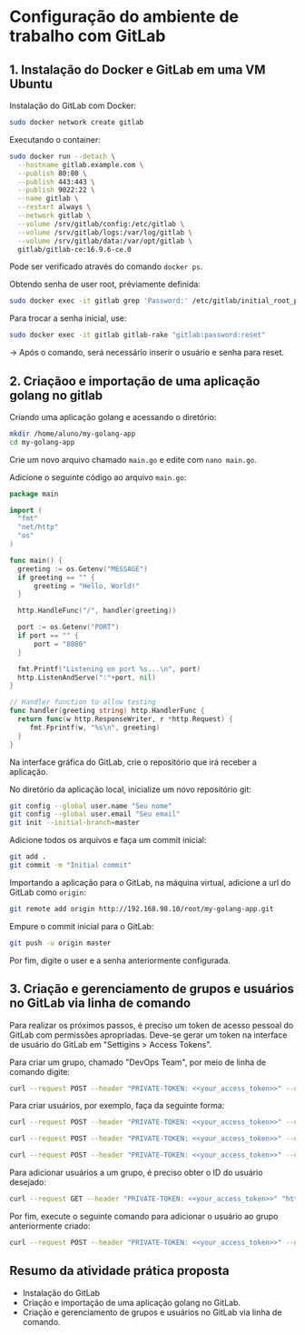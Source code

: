 # Configuração do ambiente de trabalho com GitLab

## 1. Instalação do Docker e GitLab em uma VM Ubuntu

Instalação do GitLab com Docker:
```bash
sudo docker network create gitlab
```

Executando o container:
```bash
sudo docker run --detach \
  --hostname gitlab.example.com \
  --publish 80:80 \
  --publish 443:443 \
  --publish 9022:22 \
  --name gitlab \
  --restart always \
  --network gitlab \
  --volume /srv/gitlab/config:/etc/gitlab \
  --volume /srv/gitlab/logs:/var/log/gitlab \
  --volume /srv/gitlab/data:/var/opt/gitlab \
  gitlab/gitlab-ce:16.9.6-ce.0
```

Pode ser verificado através do comando `docker ps`.

Obtendo senha de user root, préviamente definida:
```bash
sudo docker exec -it gitlab grep 'Password:' /etc/gitlab/initial_root_password
```

Para trocar a senha inicial, use:
```bash
sudo docker exec -it gitlab gitlab-rake "gitlab:password:reset"
```

→ Após o comando, será necessário inserir o usuário e senha para reset.

## 2. Criaçãoo e importação de uma aplicação golang no gitlab

Criando uma aplicação golang e acessando o diretório:
```bash
mkdir /home/aluno/my-golang-app
cd my-golang-app
```

Crie um novo arquivo chamado `main.go` e edite com `nano main.go`.

Adicione o seguinte código ao arquivo `main.go`:
```go
package main

import (
  "fmt"
  "net/http"
  "os"
)

func main() {
  greeting := os.Getenv("MESSAGE")
  if greeting == "" {
      greeting = "Hello, World!"
  }

  http.HandleFunc("/", handler(greeting))

  port := os.Getenv("PORT")
  if port == "" {
      port = "8080"
  }

  fmt.Printf("Listening on port %s...\n", port)
  http.ListenAndServe(":"+port, nil)
}

// Handler function to allow testing
func handler(greeting string) http.HandlerFunc {
  return func(w http.ResponseWriter, r *http.Request) {
     fmt.Fprintf(w, "%s\n", greeting)
  }
}
```

Na interface gráfica do GitLab, crie o repositório que irá receber a aplicação.

No diretório da aplicação local, inicialize um novo repositório git:
```bash
git config --global user.name "Seu nome"
git config --global user.email "Seu email"
git init --initial-branch=master
```

Adicione todos os arquivos e faça um commit inicial:
```bash
git add .
git commit -m "Initial commit"
```

Importando a aplicação para o GitLab, na máquina virtual, adicione a url do GitLab como `origin`:
```bash
git remote add origin http://192.168.98.10/root/my-golang-app.git
```

Empure o commit inicial para o GitLab:
```bash
git push -u origin master
```

Por fim, digite o user e a senha anteriormente configurada.

## 3. Criação e gerenciamento de grupos e usuários no GitLab via linha de comando

Para realizar os próximos passos, é preciso um token de acesso pessoal do GitLab com permissões apropriadas. Deve-se gerar um token na interface de usuário do GitLab em "Settigins > Access Tokens".

Para criar um grupo, chamado "DevOps Team", por meio de linha de comando digite:
```bash
curl --request POST --header "PRIVATE-TOKEN: <<your_access_token>>" --data "name=DevOps Team&path=devops-team" "http://192.168.98.10/api/v4/groups"
```

Para criar usuários, por exemplo, faça da seguinte forma:
```bash
curl --request POST --header "PRIVATE-TOKEN: <<your_access_token>>" --data "email=user1@example.com&password=securepassword&username=user1&name=User1" "http://192.168.98.10/api/v4/users"

curl --request POST --header "PRIVATE-TOKEN: <<your_access_token>>" --data "email=user2@example.com&password=securepassword&username=user2&name=User2" "http://192.168.98.10/api/v4/users"

curl --request POST --header "PRIVATE-TOKEN: <<your_access_token>>" --data "email=user3@example.com&password=securepassword&username=user3&name=User3" "http://192.168.98.10/api/v4/users"
```

Para adicionar usuários a um grupo, é preciso obter o ID do usuário desejado:
```bash
curl --request GET --header "PRIVATE-TOKEN: <<your_access_token>>" "http://192.168.98.10/api/v4/users?username=user1"
```

Por fim, execute o seguinte comando para adicionar o usuário ao grupo anteriormente criado:
```bash
curl --request POST --header "PRIVATE-TOKEN: <<your_access_token>>" --data "user_id=<user_id>&access_level=30" "http://192.168.98.10/api/v4/groups/devops-team/members"
```

## Resumo da atividade prática proposta
- Instalação do GitLab
- Criação e importação de uma aplicação golang no GitLab.
- Criação e gerenciamento de grupos e usuários no GitLab via linha de comando.
